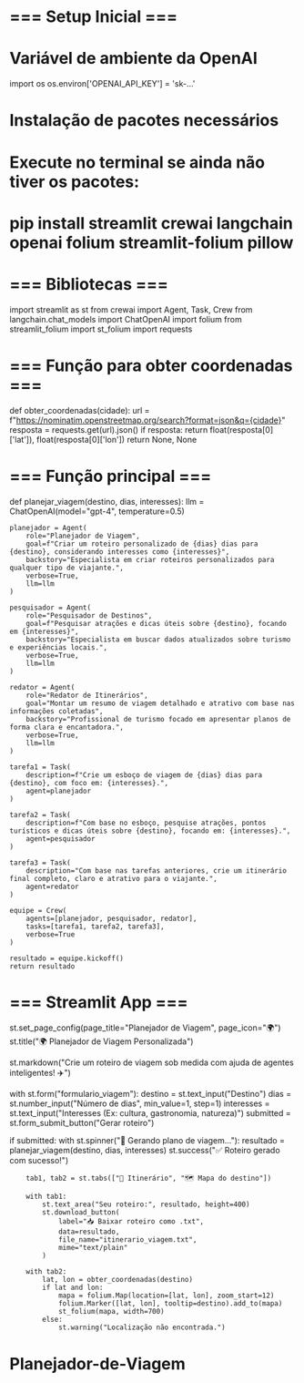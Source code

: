 # === Setup Inicial ===
# Variável de ambiente da OpenAI
import os
os.environ['OPENAI_API_KEY'] = 'sk-...'

# Instalação de pacotes necessários
# Execute no terminal se ainda não tiver os pacotes:
# pip install streamlit crewai langchain openai folium streamlit-folium pillow

# === Bibliotecas ===
import streamlit as st
from crewai import Agent, Task, Crew
from langchain.chat_models import ChatOpenAI
import folium
from streamlit_folium import st_folium
import requests

# === Função para obter coordenadas ===
def obter_coordenadas(cidade):
    url = f"https://nominatim.openstreetmap.org/search?format=json&q={cidade}"
    resposta = requests.get(url).json()
    if resposta:
        return float(resposta[0]['lat']), float(resposta[0]['lon'])
    return None, None

# === Função principal ===
def planejar_viagem(destino, dias, interesses):
    llm = ChatOpenAI(model="gpt-4", temperature=0.5)

    planejador = Agent(
        role="Planejador de Viagem",
        goal=f"Criar um roteiro personalizado de {dias} dias para {destino}, considerando interesses como {interesses}",
        backstory="Especialista em criar roteiros personalizados para qualquer tipo de viajante.",
        verbose=True,
        llm=llm
    )

    pesquisador = Agent(
        role="Pesquisador de Destinos",
        goal=f"Pesquisar atrações e dicas úteis sobre {destino}, focando em {interesses}",
        backstory="Especialista em buscar dados atualizados sobre turismo e experiências locais.",
        verbose=True,
        llm=llm
    )

    redator = Agent(
        role="Redator de Itinerários",
        goal="Montar um resumo de viagem detalhado e atrativo com base nas informações coletadas",
        backstory="Profissional de turismo focado em apresentar planos de forma clara e encantadora.",
        verbose=True,
        llm=llm
    )

    tarefa1 = Task(
        description=f"Crie um esboço de viagem de {dias} dias para {destino}, com foco em: {interesses}.",
        agent=planejador
    )

    tarefa2 = Task(
        description=f"Com base no esboço, pesquise atrações, pontos turísticos e dicas úteis sobre {destino}, focando em: {interesses}.",
        agent=pesquisador
    )

    tarefa3 = Task(
        description="Com base nas tarefas anteriores, crie um itinerário final completo, claro e atrativo para o viajante.",
        agent=redator
    )

    equipe = Crew(
        agents=[planejador, pesquisador, redator],
        tasks=[tarefa1, tarefa2, tarefa3],
        verbose=True
    )

    resultado = equipe.kickoff()
    return resultado

# === Streamlit App ===
st.set_page_config(page_title="Planejador de Viagem", page_icon="🌍")
st.title("🌍 Planejador de Viagem Personalizada")

st.markdown("Crie um roteiro de viagem sob medida com ajuda de agentes inteligentes! ✈️")

with st.form("formulario_viagem"):
    destino = st.text_input("Destino")
    dias = st.number_input("Número de dias", min_value=1, step=1)
    interesses = st.text_input("Interesses (Ex: cultura, gastronomia, natureza)")
    submitted = st.form_submit_button("Gerar roteiro")

if submitted:
    with st.spinner("🧠 Gerando plano de viagem..."):
        resultado = planejar_viagem(destino, dias, interesses)
        st.success("✅ Roteiro gerado com sucesso!")

        tab1, tab2 = st.tabs(["🧳 Itinerário", "🗺️ Mapa do destino"])

        with tab1:
            st.text_area("Seu roteiro:", resultado, height=400)
            st.download_button(
                label="📥 Baixar roteiro como .txt",
                data=resultado,
                file_name="itinerario_viagem.txt",
                mime="text/plain"
            )

        with tab2:
            lat, lon = obter_coordenadas(destino)
            if lat and lon:
                mapa = folium.Map(location=[lat, lon], zoom_start=12)
                folium.Marker([lat, lon], tooltip=destino).add_to(mapa)
                st_folium(mapa, width=700)
            else:
                st.warning("Localização não encontrada.")
# Planejador-de-Viagem
